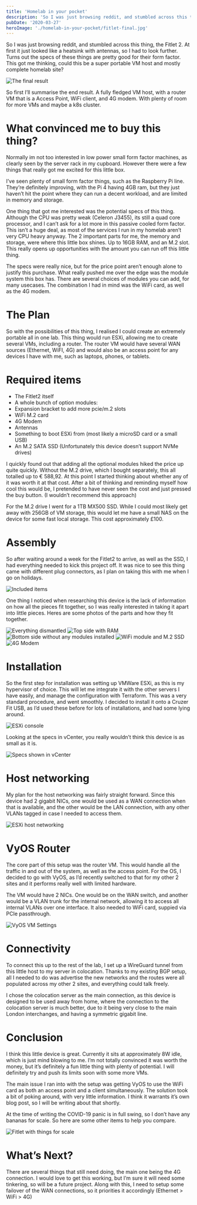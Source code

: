 ```yaml
---
title: 'Homelab in your pocket'
description: 'So I was just browsing reddit, and stumbled across this thing, the Fitlet 2. At first it just looked like a heatsink with antennas, so I had to look further. Turns out the specs of these things are pretty good for their form factor. This got me thinking, could this be a super portable VM host and mostly complete homelab site?'
pubDate: '2020-03-27'
heroImage: './homelab-in-your-pocket/fitlet-final.jpg'
---
```


So I was just browsing reddit, and stumbled across this thing, the Fitlet 2. At first it just looked like a heatsink with antennas, so I had to look further. Turns out the specs of these things are pretty good for their form factor. This got me thinking, could this be a super portable VM host and mostly complete homelab site?

![The final result](./homelab-in-your-pocket/fitlet-final.jpg)

So first I’ll summarise the end result. A fully fledged VM host, with a router VM that is a Access Point, WiFi client, and 4G modem. With plenty of room for more VMs and maybe a k8s cluster.

# What convinced me to buy this thing?

Normally im not too interested in low power small form factor machines, as clearly seen by the server rack in my cupboard. However there were a few things that really got me excited for this little box.

I’ve seen plenty of small form factor things, such as the Raspberry Pi line. They’re definitely improving, with the Pi 4 having 4GB ram, but they just haven’t hit the point where they can run a decent workload, and are limited in memory and storage.

One thing that got me interested was the potential specs of this thing. Although the CPU was pretty weak (Celeron J3455), its still a quad core processor, and I can’t ask for a lot more in this passive cooled form factor. This isn’t a huge deal, as most of the services I run in my homelab aren’t very CPU heavy anyway.
The 2 important parts for me, the memory and storage, were where this little box shines. Up to 16GB RAM, and an M.2 slot. This really opens up opportunities with the amount you can run off this little thing.

The specs were really nice, but for the price point aren’t enough alone to justify this purchase. What really pushed me over the edge was the module system this box has. There are several choices of modules you can add, for many usecases. The combination I had in mind was the WiFi card, as well as the 4G modem.

# The Plan

So with the possibilities of this thing, I realised I could create an extremely portable all in one lab. This thing would run ESXi, allowing me to create several VMs, including a router. The router VM would have several WAN sources (Ethernet, WiFI, 4G) and would also be an access point for any devices I have with me, such as laptops, phones, or tablets.

# Required items
* The Fitlet2 itself
* A whole bunch of option modules:
* Expansion bracket to add more pcie/m.2 slots
* WiFi M.2 card
* 4G Modem
* Antennas
* Something to boot ESXi from (most likely a microSD card or a small USB)
* An M.2 SATA SSD (Unfortunately this device doesn’t support NVMe drives)

I quickly found out that adding all the optional modules hiked the price up quite quickly. Without the M.2 drive, which I bought separately, this all totalled up to € 588,92. At this point I started thinking about whether any of it was worth it at that cost. After a bit of thinking and reminding myself how cool this would be, I pretended to have never seen the cost and just pressed the buy button. (I wouldn’t recommend this approach)

For the M.2 drive I went for a 1TB MX500 SSD. While I could most likely get away with 256GB of VM storage, this would let me have a small NAS on the device for some fast local storage. This cost approximately £100.

# Assembly

So after waiting around a week for the Fitlet2 to arrive, as well as the SSD, I had everything needed to kick this project off. It was nice to see this thing came with different plug connectors, as I plan on taking this with me when I go on holidays.

![Included items](./homelab-in-your-pocket/fitlet-included-things.jpg)

One thing I noticed when researching this device is the lack of information on how all the pieces fit together, so I was really interested in taking it apart into little pieces. Heres are some photos of the parts and how they fit together.


![Everything dismantled](./homelab-in-your-pocket/everything-dismantled.jpg)
![Top side with RAM](./homelab-in-your-pocket/top-side-with-ram.jpg)
![Bottom side without any modules installed](./homelab-in-your-pocket/bottom-side.jpg)
![WiFi module and M.2 SSD](./homelab-in-your-pocket/wifi-module.jpg)
![4G Modem](./homelab-in-your-pocket/4G-modem.jpg)

# Installation

So the first step for installation was setting up VMWare ESXi, as this is my hypervisor of choice. This will let me integrate it with the other servers I have easily, and manage the configuration with Terraform. This was a very standard procedure, and went smoothly. I decided to install it onto a Cruzer Fit USB, as I’d used these before for lots of installations, and had some lying around.

![ESXi console](./homelab-in-your-pocket/esxi-console.jpg)

Looking at the specs in vCenter, you really wouldn’t think this device is as small as it is.

![Specs shown in vCenter](./homelab-in-your-pocket/vcenter-specs.png)

# Host networking

My plan for the host networking was fairly straight forward. Since this device had 2 gigabit NICs, one would be used as a WAN connection when that is available, and the other would be the LAN connection, with any other VLANs tagged in case I needed to access them.

![ESXi host networking](./homelab-in-your-pocket/host-networking.png)

# VyOS Router
The core part of this setup was the router VM. This would handle all the traffic in and out of the system, as well as the access point. For the OS, I decided to go with VyOS, as I’d recently switched to that for my other 2 sites and it performs really well with limited hardware. 

The VM would have 2 NICs. One would be on the WAN switch, and another would be a VLAN trunk for the internal network, allowing it to access all internal VLANs over one interface. It also needed to WiFi card, suppied via PCIe passthrough.

![VyOS VM Settings](./homelab-in-your-pocket/vyos-vm.png)

# Connectivity
To connect this up to the rest of the lab, I set up a WireGuard tunnel from this little host to my server in colocation. Thanks to my existing BGP setup, all I needed to do was advertise the new networks and the routes were all populated across my other 2 sites, and everything could talk freely.

I chose the colocation server as the main connection, as this device is designed to be used away from home, where the connection to the colocation server is much better, due to it being very close to the main London interchanges, and having a symmetric gigabit line.

# Conclusion

I think this little device is great. Currently it sits at approximately 8W idle, which is just mind blowing to me. I’m not totally convinced it was worth the money, but it’s definitely a fun little thing with plenty of potential. I will definitely try and push its limits soon with some more VMs.

The main issue I ran into with the setup was getting VyOS to use the WiFi card as both an access point and a client simultaneously. The solution took a bit of poking around, with very little information. I think it warrants it’s own blog post, so I will be writing about that shortly.

At the time of writing the COVID-19 panic is in full swing, so I don’t have any bananas for scale. So here are some other items to help you compare.

![Fitlet with things for scale](./homelab-in-your-pocket/fitlet-scale.jpg)

# What’s Next?

There are several things that still need doing, the main one being the 4G connection. I would love to get this working, but I’m sure it will need some tinkering, so will be a future project. Along with this, I need to setup some failover of the WAN connections, so it priorities it accordingly (Ethernet > WiFi > 4G)
